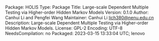 Package: HOLIS
Type: Package
Title: Large-scale Dependent Multiple Testing via Higher-order Hidden
        Markov Models
Version: 0.1.0
Author: Canhui Li and Pengfei Wang
Maintainer: Canhui Li <lich380@nenu.edu.cn>
Description: Large-scale Dependent Multiple Testing via Higher-order Hidden Markov Models.
License: GPL-2
Encoding: UTF-8
NeedsCompilation: no
Packaged: 2023-03-15 13:33:04 UTC; lenovo
